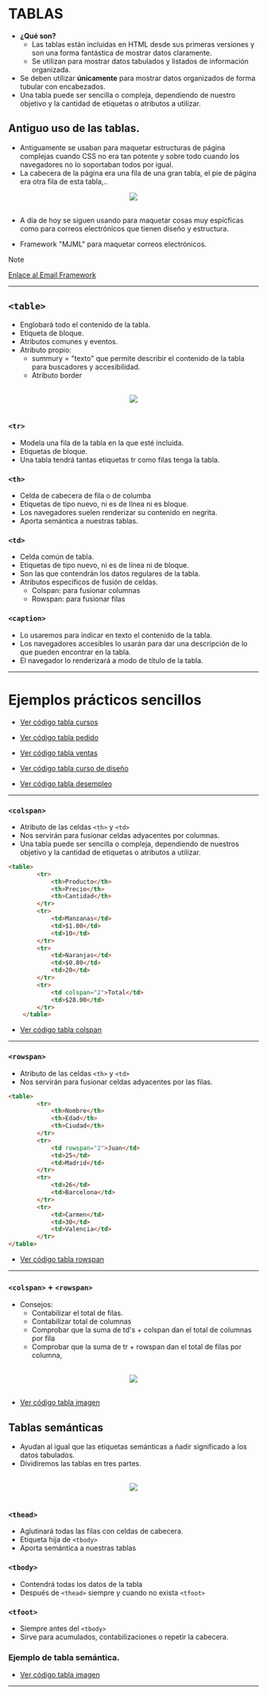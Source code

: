 # TABLAS

- **¿Qué son?**
    - Las tablas están incluidas en HTML desde sus primeras versiones y son una forma fantástica de mostrar datos claramente.
    - Se utilizan para mostrar datos tabulados y listados de información organizada.
- Se deben utilizar **únicamente** para mostrar datos organizados de forma tubular con encabezados.
- Una tabla puede ser sencilla o compleja, dependiendo de nuestro objetivo y la cantidad de etiquetas o atributos a utilizar.


## Antiguo uso de las tablas.
- Antiguamente se usaban para maquetar estructuras de página complejas cuando CSS no era tan potente y sobre todo cuando los navegadores no lo soportaban todos por igual.
- La cabecera de la página era una fila de una gran tabla, el pie de página era otra fila de esta tabla,..

<div style="text-align: center;">
  <img src="pagina_tabla.png"/>
</div>
<br>

- A día de hoy se siguen usando para maquetar cosas muy espícficas como para correos electrónicos que tienen diseño y estructura.

- Framework "MJML" para maquetar correos electrónicos.
> [!NOTE]
>[Enlace al Email Framework](https://mjml.io/)

---
## `<table>`
- Englobará todo el contenido de la tabla.
- Etiqueta de bloque.
- Atributos comunes y eventos.
- Atributo propio: 
    - summury = "texto" que permite describir el contenido de la tabla para buscadores y accesibilidad.
    - Atributo border

<br>
<div style="text-align: center;">
  <img src="imagen_table.png"/>
</div>
<br>

### `<tr>`
- Modela una fila de la tabla en la que esté incluida.
- Etiquetas de bloque.
- Una tabla tendrá tantas etiquetas tr como filas tenga la tabla.

### `<th>`
- Celda de cabecera de fila o de columba
- Etiquetas de tipo nuevo, ni es de línea ni es bloque.
- Los navegadores suelen renderizar su contenido en negrita.
- Aporta semántica a nuestras tablas.

### `<td>`
- Celda común de tabla.
- Etiquetas de tipo nuevo, ni es de línea ni de bloque.
- Son las que contendrán los datos regulares de la tabla.
- Atributos específicos de fusión de celdas.
    - Colspan: para fusionar columnas
    - Rowspan: para fusionar filas

### `<caption>`
- Lo usaremos para indicar en texto el contenido de la tabla.
- Los navegadores accesibles lo usarán para dar una descripción de lo que pueden encontrar en la tabla.
- El navegador lo renderizará a modo de título de la tabla.

---
# Ejemplos prácticos sencillos
- [Ver código tabla cursos](tabla1_cursos.html)

- [Ver código tabla pedido](tabla2_pedido.html)

- [Ver código tabla ventas](tabla3_ventas.html)

- [Ver código tabla curso de diseño](tabla4_curso_diseño.html)

- [Ver código tabla desempleo](tabla5_desempleo.html)
---

### `<colspan>`
- Atributo de las celdas `<th>` y `<td>`
- Nos servirán para fusionar celdas adyacentes por columnas.
- Una tabla puede ser sencilla o compleja, dependiendo de nuestros objetivo y la cantidad de etiquetas o atributos a utilizar.
```html
<table>
        <tr>
            <th>Producto</th>
            <th>Precio</th>
            <th>Cantidad</th>
        </tr>
        <tr>
            <td>Manzanas</td>
            <td>$1.00</td>
            <td>10</td>
        </tr>
        <tr>
            <td>Naranjas</td>
            <td>$0.80</td>
            <td>20</td>
        </tr>
        <tr>
            <td colspan="2">Total</td>
            <td>$28.00</td>
        </tr>
    </table>
```

- [Ver código tabla colspan](tabla6_colspan.html)

---
### `<rowspan>`
- Atributo de las celdas `<th>` y `<td>`
- Nos servirán para fusionar celdas adyacentes por las filas.

```html
<table>
        <tr>
            <th>Nombre</th>
            <th>Edad</th>
            <th>Ciudad</th>
        </tr>
        <tr>
            <td rowspan="2">Juan</td>
            <td>25</td>
            <td>Madrid</td>
        </tr>
        <tr>
            <td>26</td>
            <td>Barcelona</td>
        </tr>
        <tr>
            <td>Carmen</td>
            <td>30</td>
            <td>Valencia</td>
        </tr>
</table>
```

- [Ver código tabla rowspan](tabla6_colspan.html)

---

### `<colspan>` + `<rowspan>`
- Consejos:
    - Contabilizar el total de filas.
    - Contabilizar total de columnas
    - Comprobar que la suma de td's + colspan dan el total de columnas por fila
    - Comprobar que la suma de tr + rowspan dan el total de filas por columna,

<br>
<div style="text-align: center;">
  <img src="Tabla_compleja.png"/>
</div>
<br>

- [Ver código tabla imagen](tabla8_colspan-rowspan.html)


## Tablas semánticas
- Ayudan al igual que las etiquetas semánticas a ñadir significado a los datos tabulados.
- Dividiremos las tablas en tres partes.

<br>
<div style="text-align: center;">
  <img src="imagen_table.png"/>
</div>
<br>

### `<thead>`
- Aglutinará todas las filas con celdas de cabecera.
- Etiqueta hija de `<tbody>`
- Aporta semántica a nuestras tablas

### `<tbody>`
- Contendrá todas los datos de la tabla
- Después de `<thead>` siempre y cuando no exista `<tfoot>`

### `<tfoot>`
- Siempre antes del `<tbody>`
- Sirve para acumulados, contabilizaciones o repetir la cabecera.


### Ejemplo de tabla semántica.
- [Ver código tabla imagen](tabla9_semantica.html)

---
